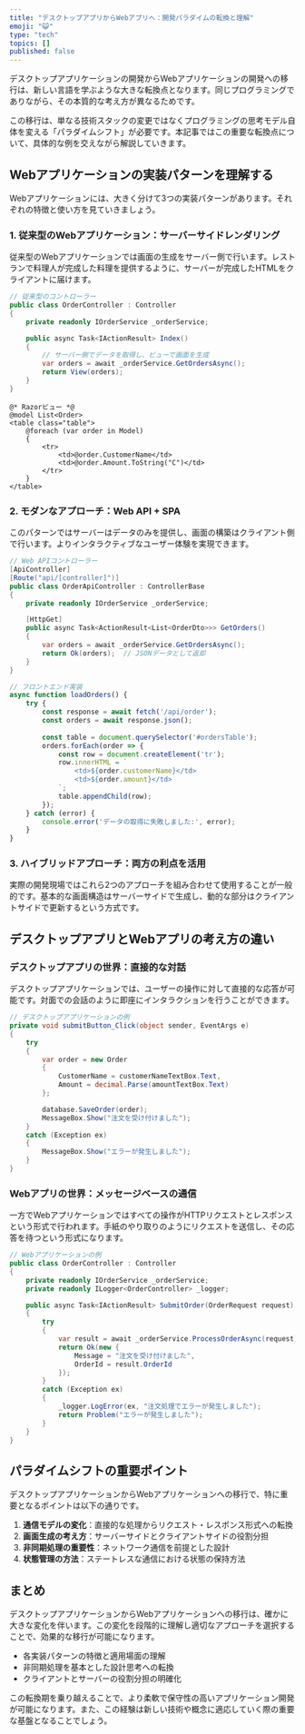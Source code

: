 ```yaml
---
title: "デスクトップアプリからWebアプリへ：開発パラダイムの転換と理解"
emoji: "😺"
type: "tech"
topics: []
published: false
---
```


デスクトップアプリケーションの開発からWebアプリケーションの開発への移行は、新しい言語を学ぶような大きな転換点となります。同じプログラミングでありながら、その本質的な考え方が異なるためです。

この移行は、単なる技術スタックの変更ではなくプログラミングの思考モデル自体を変える「パラダイムシフト」が必要です。本記事ではこの重要な転換点について、具体的な例を交えながら解説していきます。

## Webアプリケーションの実装パターンを理解する

Webアプリケーションには、大きく分けて3つの実装パターンがあります。それぞれの特徴と使い方を見ていきましょう。

### 1. 従来型のWebアプリケーション：サーバーサイドレンダリング

従来型のWebアプリケーションでは画面の生成をサーバー側で行います。レストランで料理人が完成した料理を提供するように、サーバーが完成したHTMLをクライアントに届けます。

```csharp
// 従来型のコントローラー
public class OrderController : Controller
{
    private readonly IOrderService _orderService;

    public async Task<IActionResult> Index()
    {
        // サーバー側でデータを取得し、ビューで画面を生成
        var orders = await _orderService.GetOrdersAsync();
        return View(orders);
    }
}
```

```cshtml
@* Razorビュー *@
@model List<Order>
<table class="table">
    @foreach (var order in Model)
    {
        <tr>
            <td>@order.CustomerName</td>
            <td>@order.Amount.ToString("C")</td>
        </tr>
    }
</table>
```

### 2. モダンなアプローチ：Web API + SPA

このパターンではサーバーはデータのみを提供し、画面の構築はクライアント側で行います。よりインタラクティブなユーザー体験を実現できます。

```csharp
// Web APIコントローラー
[ApiController]
[Route("api/[controller]")]
public class OrderApiController : ControllerBase
{
    private readonly IOrderService _orderService;

    [HttpGet]
    public async Task<ActionResult<List<OrderDto>>> GetOrders()
    {
        var orders = await _orderService.GetOrdersAsync();
        return Ok(orders);  // JSONデータとして返却
    }
}
```

```javascript
// フロントエンド実装
async function loadOrders() {
    try {
        const response = await fetch('/api/order');
        const orders = await response.json();
        
        const table = document.querySelector('#ordersTable');
        orders.forEach(order => {
            const row = document.createElement('tr');
            row.innerHTML = `
                <td>${order.customerName}</td>
                <td>${order.amount}</td>
            `;
            table.appendChild(row);
        });
    } catch (error) {
        console.error('データの取得に失敗しました:', error);
    }
}
```

### 3. ハイブリッドアプローチ：両方の利点を活用

実際の開発現場ではこれら2つのアプローチを組み合わせて使用することが一般的です。基本的な画面構造はサーバーサイドで生成し、動的な部分はクライアントサイドで更新するという方式です。

## デスクトップアプリとWebアプリの考え方の違い

### デスクトップアプリの世界：直接的な対話

デスクトップアプリケーションでは、ユーザーの操作に対して直接的な応答が可能です。対面での会話のように即座にインタラクションを行うことができます。

```csharp
// デスクトップアプリケーションの例
private void submitButton_Click(object sender, EventArgs e)
{
    try
    {
        var order = new Order
        {
            CustomerName = customerNameTextBox.Text,
            Amount = decimal.Parse(amountTextBox.Text)
        };

        database.SaveOrder(order);
        MessageBox.Show("注文を受け付けました");
    }
    catch (Exception ex)
    {
        MessageBox.Show("エラーが発生しました");
    }
}
```

### Webアプリの世界：メッセージベースの通信

一方でWebアプリケーションではすべての操作がHTTPリクエストとレスポンスという形式で行われます。手紙のやり取りのようにリクエストを送信し、その応答を待つという形式になります。

```csharp
// Webアプリケーションの例
public class OrderController : Controller
{
    private readonly IOrderService _orderService;
    private readonly ILogger<OrderController> _logger;

    public async Task<IActionResult> SubmitOrder(OrderRequest request)
    {
        try
        {
            var result = await _orderService.ProcessOrderAsync(request);
            return Ok(new { 
                Message = "注文を受け付けました",
                OrderId = result.OrderId 
            });
        }
        catch (Exception ex)
        {
            _logger.LogError(ex, "注文処理でエラーが発生しました");
            return Problem("エラーが発生しました");
        }
    }
}
```

## パラダイムシフトの重要ポイント

デスクトップアプリケーションからWebアプリケーションへの移行で、特に重要となるポイントは以下の通りです。

1. **通信モデルの変化**：直接的な処理からリクエスト・レスポンス形式への転換
2. **画面生成の考え方**：サーバーサイドとクライアントサイドの役割分担
3. **非同期処理の重要性**：ネットワーク通信を前提とした設計
4. **状態管理の方法**：ステートレスな通信における状態の保持方法

## まとめ

デスクトップアプリケーションからWebアプリケーションへの移行は、確かに大きな変化を伴います。この変化を段階的に理解し適切なアプローチを選択することで、効果的な移行が可能になります。

- 各実装パターンの特徴と適用場面の理解
- 非同期処理を基本とした設計思考への転換
- クライアントとサーバーの役割分担の明確化

この転換期を乗り越えることで、より柔軟で保守性の高いアプリケーション開発が可能になります。また、この経験は新しい技術や概念に適応していく際の重要な基盤となることでしょう。